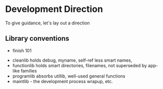 

# Development Direction

To give guidance, let's lay out a direction

## Library conventions

* finish 101
+ cleanlib holds debug, myname, self-ref less smart names, 
+ functionlib holds smart directories, filenames, not superseded by
  app-like families
+ programlib absorbs utillib, well-used general functions
+ maintlib - the development process wrapup, etc. 
